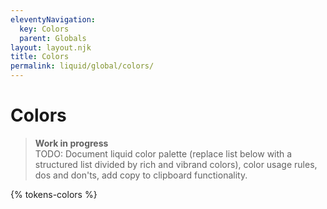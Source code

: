 ```yaml
---
eleventyNavigation:
  key: Colors
  parent: Globals
layout: layout.njk
title: Colors
permalink: liquid/global/colors/
---
```


# Colors

> **Work in progress**<br>
> TODO: Document liquid color palette (replace list below with a structured list divided by rich and vibrand colors), color usage rules, dos and don'ts, add copy to clipboard functionality.

{% tokens-colors %}
